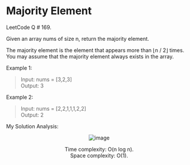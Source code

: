 # Majority Element

LeetCode Q # 169.

Given an array nums of size n, return the majority element.

The majority element is the element that appears more than ⌊n / 2⌋ times. You may assume that the majority element always exists in the array.

Example 1:

> Input: nums = [3,2,3]</br>
> Output: 3

Example 2:

> Input: nums = [2,2,1,1,1,2,2]</br>
> Output: 2

My Solution Analysis:

<div align = "center">

  ![image](https://github.com/xo-azeem/Majority-Element-LeetCode/assets/171427226/fee244df-67cc-4705-b438-a07405119bbf)

  Time complexity: O(n log n).</br>Space complexity: O(1).
</div>
